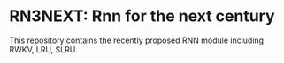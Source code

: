 # RN3NEXT: Rnn for the next century

This repository contains the recently proposed RNN module including RWKV, LRU, SLRU.